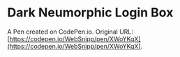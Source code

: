 # Dark Neumorphic Login Box

A Pen created on CodePen.io. Original URL: [https://codepen.io/WebSnipp/pen/XWoYKqX](https://codepen.io/WebSnipp/pen/XWoYKqX).

